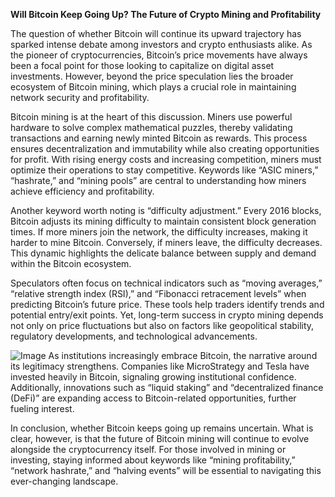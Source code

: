 **Will Bitcoin Keep Going Up? The Future of Crypto Mining and Profitability**

The question of whether Bitcoin will continue its upward trajectory has sparked intense debate among investors and crypto enthusiasts alike. As the pioneer of cryptocurrencies, Bitcoin’s price movements have always been a focal point for those looking to capitalize on digital asset investments. However, beyond the price speculation lies the broader ecosystem of Bitcoin mining, which plays a crucial role in maintaining network security and profitability.

Bitcoin mining is at the heart of this discussion. Miners use powerful hardware to solve complex mathematical puzzles, thereby validating transactions and earning newly minted Bitcoin as rewards. This process ensures decentralization and immutability while also creating opportunities for profit. With rising energy costs and increasing competition, miners must optimize their operations to stay competitive. Keywords like “ASIC miners,” “hashrate,” and “mining pools” are central to understanding how miners achieve efficiency and profitability.

Another keyword worth noting is “difficulty adjustment.” Every 2016 blocks, Bitcoin adjusts its mining difficulty to maintain consistent block generation times. If more miners join the network, the difficulty increases, making it harder to mine Bitcoin. Conversely, if miners leave, the difficulty decreases. This dynamic highlights the delicate balance between supply and demand within the Bitcoin ecosystem.

Speculators often focus on technical indicators such as “moving averages,” “relative strength index (RSI),” and “Fibonacci retracement levels” when predicting Bitcoin’s future price. These tools help traders identify trends and potential entry/exit points. Yet, long-term success in crypto mining depends not only on price fluctuations but also on factors like geopolitical stability, regulatory developments, and technological advancements.


![Image](https://github.com/user-attachments/assets/31692037-0104-4703-abd1-696b6a7dd41b)
As institutions increasingly embrace Bitcoin, the narrative around its legitimacy strengthens. Companies like MicroStrategy and Tesla have invested heavily in Bitcoin, signaling growing institutional confidence. Additionally, innovations such as “liquid staking” and “decentralized finance (DeFi)” are expanding access to Bitcoin-related opportunities, further fueling interest.

In conclusion, whether Bitcoin keeps going up remains uncertain. What is clear, however, is that the future of Bitcoin mining will continue to evolve alongside the cryptocurrency itself. For those involved in mining or investing, staying informed about keywords like “mining profitability,” “network hashrate,” and “halving events” will be essential to navigating this ever-changing landscape.